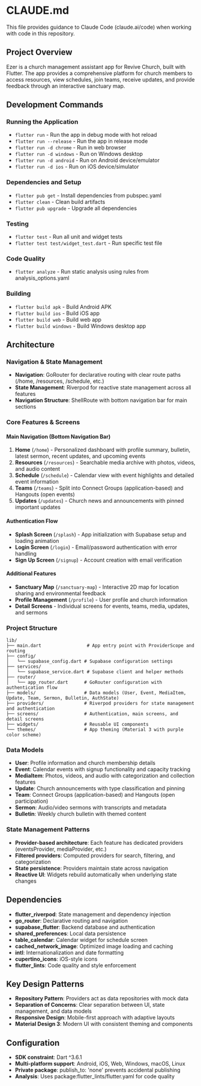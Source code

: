 # CLAUDE.md

This file provides guidance to Claude Code (claude.ai/code) when working with code in this repository.

## Project Overview

Ezer is a church management assistant app for Revive Church, built with Flutter. The app provides a comprehensive platform for church members to access resources, view schedules, join teams, receive updates, and provide feedback through an interactive sanctuary map.

## Development Commands

### Running the Application
- `flutter run` - Run the app in debug mode with hot reload
- `flutter run --release` - Run the app in release mode
- `flutter run -d chrome` - Run in web browser
- `flutter run -d windows` - Run on Windows desktop
- `flutter run -d android` - Run on Android device/emulator
- `flutter run -d ios` - Run on iOS device/simulator

### Dependencies and Setup
- `flutter pub get` - Install dependencies from pubspec.yaml
- `flutter clean` - Clean build artifacts
- `flutter pub upgrade` - Upgrade all dependencies

### Testing
- `flutter test` - Run all unit and widget tests
- `flutter test test/widget_test.dart` - Run specific test file

### Code Quality
- `flutter analyze` - Run static analysis using rules from analysis_options.yaml

### Building
- `flutter build apk` - Build Android APK
- `flutter build ios` - Build iOS app
- `flutter build web` - Build web app
- `flutter build windows` - Build Windows desktop app

## Architecture

### Navigation & State Management
- **Navigation**: GoRouter for declarative routing with clear route paths (/home, /resources, /schedule, etc.)
- **State Management**: Riverpod for reactive state management across all features
- **Navigation Structure**: ShellRoute with bottom navigation bar for main sections

### Core Features & Screens

#### Main Navigation (Bottom Navigation Bar)
1. **Home** (`/home`) - Personalized dashboard with profile summary, bulletin, latest sermon, recent updates, and upcoming events
2. **Resources** (`/resources`) - Searchable media archive with photos, videos, and audio content
3. **Schedule** (`/schedule`) - Calendar view with event highlights and detailed event information
4. **Teams** (`/teams`) - Split into Connect Groups (application-based) and Hangouts (open events)
5. **Updates** (`/updates`) - Church news and announcements with pinned important updates

#### Authentication Flow
- **Splash Screen** (`/splash`) - App initialization with Supabase setup and loading animation
- **Login Screen** (`/login`) - Email/password authentication with error handling
- **Sign Up Screen** (`/signup`) - Account creation with email verification

#### Additional Features
- **Sanctuary Map** (`/sanctuary-map`) - Interactive 2D map for location sharing and environmental feedback
- **Profile Management** (`/profile`) - User profile and church information
- **Detail Screens** - Individual screens for events, teams, media, updates, and sermons

### Project Structure
```
lib/
├── main.dart                 # App entry point with ProviderScope and routing
├── config/
│   └── supabase_config.dart # Supabase configuration settings
├── services/
│   └── supabase_service.dart # Supabase client and helper methods
├── router/
│   └── app_router.dart      # GoRouter configuration with authentication flow
├── models/                  # Data models (User, Event, MediaItem, Update, Team, Sermon, Bulletin, AuthState)
├── providers/               # Riverpod providers for state management and authentication
├── screens/                 # Authentication, main screens, and detail screens
├── widgets/                 # Reusable UI components
└── themes/                  # App theming (Material 3 with purple color scheme)
```

### Data Models
- **User**: Profile information and church membership details
- **Event**: Calendar events with signup functionality and capacity tracking
- **MediaItem**: Photos, videos, and audio with categorization and collection features
- **Update**: Church announcements with type classification and pinning
- **Team**: Connect Groups (application-based) and Hangouts (open participation)
- **Sermon**: Audio/video sermons with transcripts and metadata
- **Bulletin**: Weekly church bulletin with themed content

### State Management Patterns
- **Provider-based architecture**: Each feature has dedicated providers (eventsProvider, mediaProvider, etc.)
- **Filtered providers**: Computed providers for search, filtering, and categorization
- **State persistence**: Providers maintain state across navigation
- **Reactive UI**: Widgets rebuild automatically when underlying state changes

## Dependencies
- **flutter_riverpod**: State management and dependency injection
- **go_router**: Declarative routing and navigation
- **supabase_flutter**: Backend database and authentication
- **shared_preferences**: Local data persistence
- **table_calendar**: Calendar widget for schedule screen
- **cached_network_image**: Optimized image loading and caching
- **intl**: Internationalization and date formatting
- **cupertino_icons**: iOS-style icons
- **flutter_lints**: Code quality and style enforcement

## Key Design Patterns
- **Repository Pattern**: Providers act as data repositories with mock data
- **Separation of Concerns**: Clear separation between UI, state management, and data models
- **Responsive Design**: Mobile-first approach with adaptive layouts
- **Material Design 3**: Modern UI with consistent theming and components

## Configuration
- **SDK constraint**: Dart ^3.6.1
- **Multi-platform support**: Android, iOS, Web, Windows, macOS, Linux
- **Private package**: publish_to: 'none' prevents accidental publishing
- **Analysis**: Uses package:flutter_lints/flutter.yaml for code quality